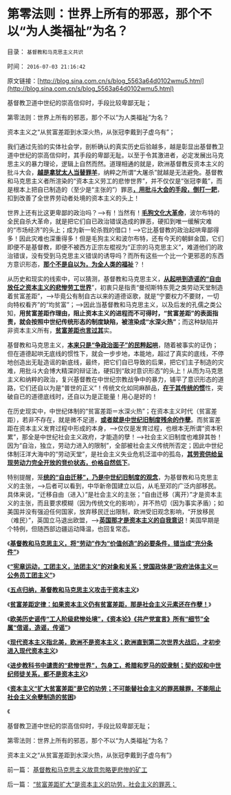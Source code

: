 # 第零法则：世界上所有的邪恶，那个不以“为人类福祉”为名？

目录： `基督教和马克思主义共识` 

时间： `2016-07-03 21:16:42` 

原文链接：[http://blog.sina.com.cn/s/blog_5563a64d0102wmu5.html](http://blog.sina.com.cn/s/blog_5563a64d0102wmu5.html)

基督教卫道中世纪的崇高信仰时，手段比较卑鄙无耻；

第零法则：世界上所有的邪恶，那个不以“为人类福祉”为名？

资本主义之“从贫富差距到水深火热，从张冠李戴到子虚乌有”；

我们通过先验的实体社会学，剖析确认的真实历史后验越多，越是彰显出基督教卫道中世纪的崇高信仰时，其手段的卑鄙无耻。以至于令其激进者，必定发展出马克思主义的暴力理论，逻辑上自然而然。道理相通的就是，欧洲基督教反资本主义的批斗大会，[**越是拿犹太人当替罪羊**](../../../2011/8/27/基督教的反犹主义和马克思主义.md)，纳粹之所谓“大屠杀”就越是无法避免。基督教和马克思主义者所渲染的“资本主义劳工的悲惨世界”，并不仅仅是“张冠李戴”，而是根本上把自已制造的（至少是“主张的”）罪恶[**，用批斗大会的手段，倒打一耙**](../../../2014/1/23/基督教的宣传手段与马克思主义一样，及一样的反效果.md)，扣到改善了全世界劳动者处境的资本主义的头上！

世界上还有比这更卑鄙的政治吗？——>有！当然有！[**毛狗文化大革命**](../../../2013/9/23/毛主席的文革可以说是挺伟大的.md)，波尔布特的全民自杀大革命，就是把它们自已政治错误造成的罪恶，硬扣到唯一缓解灾难的“市场经济”的头上；成为新一轮杀戮的借口！——>它比基督教的政治起哄卑鄙得多！因此灾难也深重得多！但是毛狗主义和波尔布特，还有今天的朝鲜金国，它们即便不是基督教，即便不被西方正宗左棍视为“正宗的马克思主义”，难道他们的政治错误，没有受到马克思主义错误的诱导吗？而所有这些一个比一个更邪恶的东西方意识形态，[**那个不是自以为，为全人类的福祉**](../../../2012/2/15/万恶之源皆为善；侵犯人权的人道主义.md)？！

从历史和现实的线索中，可以猜测，基督教和马克思主义，[**从起哄到造谣的“自由放任之资本主义的悲惨劳工世界**](../../../2016/6/16/基本事实认定：基督教和马克思主义的弥天大谎.md)”，初衷只是指责“曼彻斯特东莞之类劳动天堂制造着贫富差距”，——>毕竟公有制自古以来的道德讴歌，就是“宁要权力不要财，一切向特权看齐”的“均贫富”；——>因此当基督教和马克思主义，以及后发的孔儒之类公知，**用贫富差距作理由，阻止资本主义的进程而不可得时，“贫富差距”的表面指责，就会按照中世纪传统形态的制度缺陷，被渲染成“水深火热”**；而这种缺陷并非资本主义所有，[**贫富差距也言过其**](../../../2015/9/7/美国大众化的消费品，粉碎“美国贫富差距大”的宣传谎言；.md)实。

基督教和马克思主义，[**本来只是“争政治面子”的民粹起哄**](../../../2016/3/2/基督教是中世纪习惯法的守护者（卫道）；.md)，随着被事实的证伪；但在道德起哄无底线的惯性下，就会一步步地，本能地，超过了真实的底线，不停地创造出无耻造谣的新底线，最终，把它们自已导致的后果，把它们主子制造的灾难，用批斗大会博大精深的辩证法，硬扣到“敌对意识形态”的头上！从而为马克思主义和纳粹的政治，复兴基督教在中世纪宗教战争中的暴力，铺平了意识形态的道路，它们还自以为是“普世的正义”！传统文化如同麻醉品，[**在于其传统的惯**](../../../2010/3/11/文明历史有比公众预期巨大的惯性.md)性，突破自已的道德底线时，还自以为是正能量！用心是好的！

在历史现实中，中世纪体制的“贫富差距＝水深火热”；在资本主义时代（贫富差距），若非不存在，就是微不足道，[**或者就是中世纪旧制度残余的作孽**](http://darthvad.blog.163.com/blog/static/53399470201193055518783/)。而贫富差距在资本主义发育过程中形成的本身，——>仅仅是发育过程，也根本无所谓“资本积累”，那全是中世纪社会主义政府，才能造的孽！——>社会主义旧制度也难辞其咎！因为“自治，独立，劳动力进入的限制”，全部被社会主义传统所否定；因此中世纪体制汪洋大海中的“劳动天堂”，是社会主义失业危机泛滥中的孤岛，[**其劳资供给呈现劳动力完全开放的竞价状态，价格自然低下**](../../../2016/6/15/基督教和马克思主义的概念偷换：宪章运动，不是工人阶级.md)。

特别提醒，笼[**统的“自由迁移”，乃是中世纪旧制度的观念**](../../../2015/8/19/对“人权之自由”最恶毒的曲解是“迁移自由”.md)，为基督教和马克思主义的主张，——>后者可以看到，中华新帝国建立以后，从毛至邓的广泛内部移民。具体来说，“迁移自由（进入）”是社会主义的主张；“自由迁移（离开）”才是资本主义的主张，而且要求模糊（因为传统文化的影响），并不热切（因为事实矛盾）；如美国并没有强迫任何国家，放弃移民迁出限制，欧洲受旧观念影响，“开放移民（难民）”，英国立马退出欧盟，——>[**英国那才是资本主义的自我意识**](../../../2013/2/6/契约必定排外，不排外不成为契约.md)！美国早期是个特例，但随西部边疆运动降温，也回复常态。

《[**基督教和马克思主义，将“劳动”作为“价值创造”的必要条件，错当成“充分条件”**](../../../2016/6/25/基督教和马克思主义，错误的信仰，颠倒的常识，简单的逻辑；.md)》

《[**“宪章运动，工团主义，法团主义”的对象和关系；党国政体是“政府法体主义＝公务员工团主义”**](../../../2016/6/26/“宪章运动，工团主义，法团主义”的对象和关系；.md)》

《[**五点归纳，基督教和马克思主义攻击于资本主义**](../../../2016/6/27/“资本主义贫富差距，工人阶级水深火热”历史谣言的五点归纳.md)》

《[**贫富差距定律：如果资本主义仍有贫富差距，那是社会主义元素还在作孽！**](../../../2016/6/28/贫富差距定律：社会主义元素还在作孽！.md)》

《[**欧美历史谣传“工人阶级悲惨处境”，《资本论》《共产党宣言》所有“细节”全属“信谣，造谣，传谣”**](../../../2016/6/29/《资本论》《共产党宣言》所有“细节”全属“信谣，造谣，传谣”；.md)》

《[**现代资本主义指北美，欧洲不是资本主义；欧洲直到第二次世界大战后，才初步进入现代资本主义**](../../../2016/6/30/欧洲自古以为就是社会主义，从来不是资本主义社会.md)》

《[**进步教科书中谴责的“悲惨世界”，包身工，希腊和罗马的奴隶制；契约奴和中世纪师徒关系，都不是资本主义**](../../../2016/7/1/“自由放任的劳工制度”，堪称人类有史以来的“劳工天堂”.md)》

《[**资本主义“扩大贫富差距”是它的功劳；不可能替社会主义的罪恶赎罪，不能阻止社会主义余孽制造的贫困**](../../../2016/7/2/“贫富差距扩大”是资本主义的功劳，社会主义的罪恶；.md)》

《

基督教卫道中世纪的崇高信仰时，手段比较卑鄙无耻；

第零法则：世界上所有的邪恶，那个不以“为人类福祉”为名？

资本主义之“从贫富差距到水深火热，从张冠李戴到子虚乌有”》

前一篇： [基督教和马克思主义故意忽略更悲惨的矿工](../../../2016/7/5/基督教和马克思主义故意忽略更悲惨的矿工.md)

后一篇： [“贫富差距扩大”是资本主义的功劳，社会主义的罪恶；](../../../2016/7/2/“贫富差距扩大”是资本主义的功劳，社会主义的罪恶；.md)

